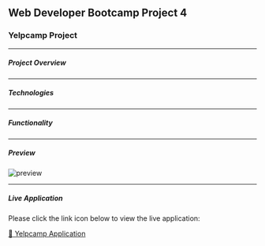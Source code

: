 ## Web Developer Bootcamp Project 4

### Yelpcamp Project

---

##### Project Overview



---

##### Technologies



---

##### Functionality



---

##### Preview

![preview]()

---

##### Live Application

Please click the link icon below to view the live application:

[:link: Yelpcamp Application]()
